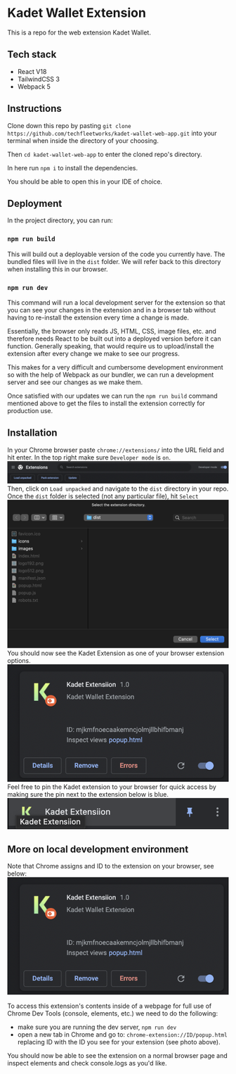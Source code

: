 # Kadet Wallet Extension
This is a repo for the web extension Kadet Wallet.

## Tech stack

- React V18
- TailwindCSS 3
- Webpack 5

## Instructions

Clone down this repo by pasting `git clone https://github.com/techfleetworks/kadet-wallet-web-app.git` into your terminal when inside the directory of your choosing. 

Then `cd kadet-wallet-web-app` to enter the cloned repo's directory.

In here run `npm i` to install the dependencies. 

You should be able to open this in your IDE of choice.

## Deployment 

In the project directory, you can run:

### `npm run build`
This will build out a deployable version of the code you currently have. The bundled files will live in the `dist` folder. We will refer back to this directory when installing this in our browser.


### `npm run dev`
This command will run a local development server for the extension so that you can see your changes in the extension and in a browser tab without having to re-install the extension every time a change is made. 


Essentially, the browser only reads JS, HTML, CSS, image files, etc. and therefore needs React to be built out into a deployed version before it can function. Generally speaking, that would require us to upload/install the extension after every change we make to see our progress. 

This makes for a very difficult and cumbersome development environment so with the help of Webpack as our bundler, we can run a development server and see our changes as we make them. 

Once satisfied with our updates we can run the `npm run build` command mentioned above to get the files to install the extension correctly for production use.

## Installation
In your Chrome browser paste `chrome://extensions/` into the URL field and hit enter. In the top right make sure `Developer mode` is `on`.
![Dev Extensions](/readmeImages/extDev.png)
Then, click on `Load unpacked` and navigate to the `dist` directory in your repo. Once the `dist` folder is selected (not any particular file), hit `Select`
![dist](/readmeImages/dist.png)
You should now see the Kadet Extension as one of your browser extension options.
![dist](/readmeImages/ext.png)
Feel free to pin the Kadet extension to your browser for quick access by making sure the pin next to the extension below is blue. 
![dist](/readmeImages/pin.png)

## More on local development environment
Note that Chrome assigns and ID to the extension on your browser, see below:
![dist](/readmeImages/ext.png)

To access this extension's contents inside of a webpage for full use of Chrome Dev Tools (console, elements, etc.) we need to do the following:

- make sure you are running the dev server, `npm run dev`
- open a new tab in Chrome and go to: `chrome-extension://ID/popup.html` replacing ID with the ID you see for your extension (see photo above). 

You should now be able to see the extension on a normal browser page and inspect elements and check console.logs as you'd like. 
